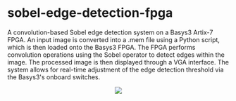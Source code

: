 # sobel-edge-detection-fpga
A convolution-based Sobel edge detection system on a Basys3 Artix-7 FPGA. An input image is converted into a .mem file using a Python script, which is then loaded onto the Basys3 FPGA. The FPGA performs convolution operations using the Sobel operator to detect edges within the image. The processed image is then displayed through a VGA interface. The system allows for real-time adjustment of the edge detection threshold via the Basys3's onboard switches.
<p align = "center">
  <img src="https://github.com/user-attachments/assets/996b5f9b-7dea-4d06-9649-db518f84a09c">
</p>
